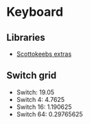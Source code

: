 # Keyboard

## Libraries

- [Scottokeebs extras](https://github.com/joe-scotto/scottokeebs/tree/main/Extras)

## Switch grid

- Switch: 19.05
- Switch 4: 4.7625
- Switch 16: 1.190625
- Switch 64: 0.29765625